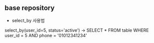 ## base repository
 - select_by 사용법

select_by(user_id=5, status='active')
-> SELECT * FROM table WHERE user_id = 5 AND phone = '01012341234'
